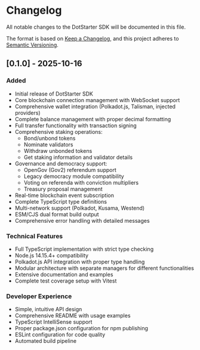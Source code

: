 # Changelog

All notable changes to the DotStarter SDK will be documented in this file.

The format is based on [Keep a Changelog](https://keepachangelog.com/en/1.0.0/),
and this project adheres to [Semantic Versioning](https://semver.org/spec/v2.0.0.html).

## [0.1.0] - 2025-10-16

### Added
- Initial release of DotStarter SDK
- Core blockchain connection management with WebSocket support
- Comprehensive wallet integration (Polkadot.js, Talisman, injected providers)
- Complete balance management with proper decimal formatting
- Full transfer functionality with transaction signing
- Comprehensive staking operations:
  - Bond/unbond tokens
  - Nominate validators
  - Withdraw unbonded tokens
  - Get staking information and validator details
- Governance and democracy support:
  - OpenGov (Gov2) referendum support
  - Legacy democracy module compatibility
  - Voting on referenda with conviction multipliers
  - Treasury proposal management
- Real-time blockchain event subscription
- Complete TypeScript type definitions
- Multi-network support (Polkadot, Kusama, Westend)
- ESM/CJS dual format build output
- Comprehensive error handling with detailed messages

### Technical Features
- Full TypeScript implementation with strict type checking
- Node.js 14.15.4+ compatibility
- Polkadot.js API integration with proper type handling
- Modular architecture with separate managers for different functionalities
- Extensive documentation and examples
- Complete test coverage setup with Vitest

### Developer Experience
- Simple, intuitive API design
- Comprehensive README with usage examples
- TypeScript IntelliSense support
- Proper package.json configuration for npm publishing
- ESLint configuration for code quality
- Automated build pipeline
